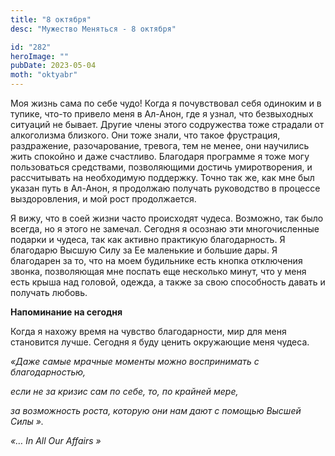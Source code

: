 ```yaml
---
title: "8 октября"
desc: "Мужество Меняться - 8 октября"

id: "282"
heroImage: ""
pubDate: 2023-05-04
moth: "oktyabr"
---
```


Моя жизнь сама по себе чудо! Когда я почувствовал себя одиноким и в тупике,
что-то привело меня в Ал-Анон, где я узнал, что безвыходных ситуаций не
бывает. Другие члены этого содружества тоже страдали от алкоголизма близкого.
Они тоже знали, что такое фрустрация, раздражение, разочарование, тревога, тем
не менее, они научились жить спокойно и даже счастливо. Благодаря программе я
тоже могу пользоваться средствами, позволяющими достичь умиротворения, и
рассчитывать на необходимую поддержку. Точно так же, как мне был указан путь в
Ал-Анон, я продолжаю получать руководство в процессе выздоровления, и мой рост
продолжается.

Я вижу, что в соей жизни часто происходят чудеса. Возможно, так было всегда,
но я этого не замечал. Сегодня я осознаю эти многочисленные подарки и чудеса,
так как активно практикую благодарность. Я благодарю Высшую Силу за Ее
маленькие и большие дары. Я благодарен за то, что на моем будильнике есть
кнопка отключения звонка, позволяющая мне поспать еще несколько минут, что у
меня есть крыша над головой, одежда, а также за свою способность давать и
получать любовь.

**Напоминание на сегодня**

Когда я нахожу время на чувство благодарности, мир для меня становится лучше.
Сегодня я буду ценить окружающие меня чудеса.

_«Даже самые мрачные моменты можно воспринимать с благодарностью,_

_если не за кризис сам по себе, то, по крайней мере,_

_за возможность роста, которую они нам дают с помощью Высшей_ _Силы_ _»._

_«…_ _In_ _All_ _Our_ _Affairs_ _»_
